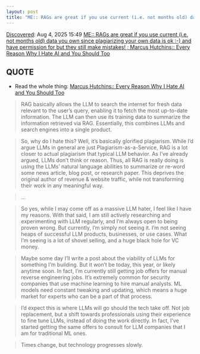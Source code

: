 ```yaml
---
layout: post
title: "ME:: RAGs are great if you use current (i.e. not months old) data you own since plagiarizing your own data is ok :-) and have permission for but they still make mistakes! ;  Marcus Hutchins:: Every Reason Why I Hate AI and You Should Too"
---
```

[Discovered](http://rolandtanglao.com/2020/07/29/p1-blogthis-checkvist-list-links-to-blog/): Aug 4, 2025 15:49 [ME:: RAGs are great if you use current (i.e. not months old) data you own since plagiarizing your own data is ok :-) and have permission for but they still make mistakes! ;  Marcus Hutchins:: Every Reason Why I Hate AI and You Should Too](https://malwaretech.com/2025/08/every-reason-why-i-hate-ai.html)

## QUOTE
* Read the whole thing: [Marcus Hutchins:: Every Reason Why I Hate AI and You Should Too](https://malwaretech.com/2025/08/every-reason-why-i-hate-ai.html)

>RAG basically allows the LLM to search the internet for fresh data relevant to the user’s query, enabling it to fetch the most up-to-date information. The LLM can then use its training data to summarize the information retrieved via RAG. Essentially, this combines LLMs and search engines into a single product.

>So, why do I hate this? Well, it’s basically glorified plagiarism. While I’d argue LLMs in general are just Plagiarism-as-a-Service, RAG is a lot closer to actual plagiarism that typical LLM behavior. As I’ve already argued, LLMs don’t think or reason. Thus, all RAG is really doing is using the LLMs’ natural language abilities to summarize or re-word some news article, blog post, or research paper. This deprives the original author of revenue & website traffic, while not transforming their work in any meaningful way.

>...

>So yes, while I may come off as a massive LLM hater, I feel like I have my reasons. With that said, I am still actively researching and experimenting with LLM regularly, and I’m always open to being proven wrong. But currently, I’m simply not seeing it. I’m not seeing heaps of successful LLM products, businesses, or use cases. What I’m seeing is a lot of shovel selling, and a huge black hole for VC money.

>Maybe some day I’ll write a post about the viability of LLMs for something I’m building. But it won’t be today, this year, or likely anytime soon. In fact, I’m currently still getting job offers for manual reverse engineering jobs. It’s extremely common for security companies that use machine learning to hire manual analysts. ML models need constant tweaking and updating, which means a huge market for experts who can be a part of that process.

>I’d expect this is where LLMs will go should the tech take off. Not job replacement, but a shift towards professionals using their experience to fine tune LLMs, instead of doing the work directly. In fact, I’ve started getting the same offers to consult for LLM companies that I am for traditional ML ones.

>Times change, but technology progresses slowly.

